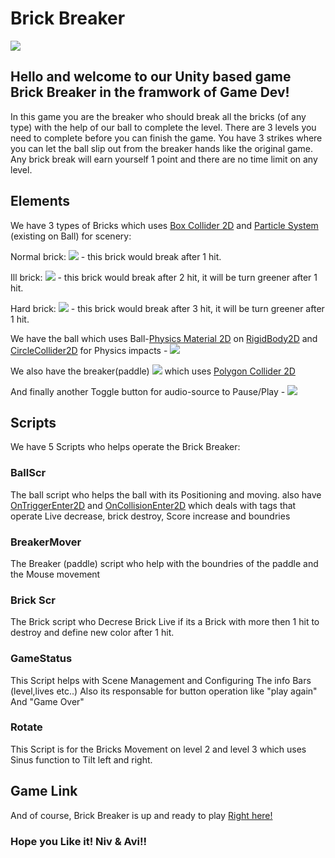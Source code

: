 # Brick Breaker

 ![](https://i.imgur.com/77TK9zB.png)

## Hello and welcome to our Unity based game Brick Breaker in the framwork of Game Dev!

In this game you are the breaker who should break all the bricks (of any type) with the help of our ball to complete the level.
There are 3 levels you need to complete before you can finish the game.
You have 3 strikes where you can let the ball slip out from the breaker hands like the original game.
Any brick break will earn yourself 1 point and there are no time limit on any level.

## Elements

We have 3 types of Bricks which uses [Box Collider 2D](https://docs.unity3d.com/ScriptReference/BoxCollider2D.html) and [Particle System](https://docs.unity3d.com/ScriptReference/ParticleSystem.html) (existing on Ball) for scenery:

Normal brick: ![](https://i.imgur.com/JHqhRzz.png) - this brick would break after 1 hit.

Ill brick: ![](https://i.imgur.com/HzqBSvi.png) - this brick would break after 2 hit, it will be turn greener after 1 hit.

Hard brick: ![](https://i.imgur.com/CkcfZhv.png) - this brick would break after 3 hit, it will be turn greener after 1 hit.

We have the ball which uses Ball-[Physics Material 2D](https://docs.unity3d.com/Manual/class-PhysicsMaterial2D.html) on [RigidBody2D](https://docs.unity3d.com/Manual/class-Rigidbody2D.html) and [CircleCollider2D](https://docs.unity3d.com/ScriptReference/CircleCollider2D.html) for Physics impacts - ![](https://i.imgur.com/EvFo6BG.png)

We also have the breaker(paddle) ![](https://i.imgur.com/SXKxjdx.png) which uses [Polygon Collider 2D](https://docs.unity3d.com/ScriptReference/PolygonCollider2D.html)

And finally another Toggle button for audio-source to Pause/Play - ![](https://i.imgur.com/liU48mA.png)

## Scripts

We have 5 Scripts who helps operate the Brick Breaker:

### BallScr
The ball script who helps the ball with its Positioning and moving. also have [OnTriggerEnter2D](https://docs.unity3d.com/ScriptReference/MonoBehaviour.OnTriggerEnter2D.html) and [OnCollisionEnter2D](https://docs.unity3d.com/ScriptReference/MonoBehaviour.OnCollisionEnter2D.html) which deals with tags that operate Live decrease, brick destroy, Score increase and boundries
### BreakerMover
The Breaker (paddle) script who help with the boundries of the paddle and the Mouse movement
### Brick Scr
The Brick script who Decrese Brick Live if its a Brick with more then 1 hit to destroy and define new color after 1 hit.
### GameStatus
This Script helps with Scene Management and Configuring The info Bars (level,lives etc..)
Also its responsable for button operation like "play again" And "Game Over"
### Rotate
This Script is for the Bricks Movement on level 2 and level 3 which uses Sinus function to Tilt left and right.

## Game Link
And of course, Brick Breaker is up and ready to play [Right here!](https://aviniv.itch.io/brickbreaker)

### Hope you Like it! Niv & Avi!!

